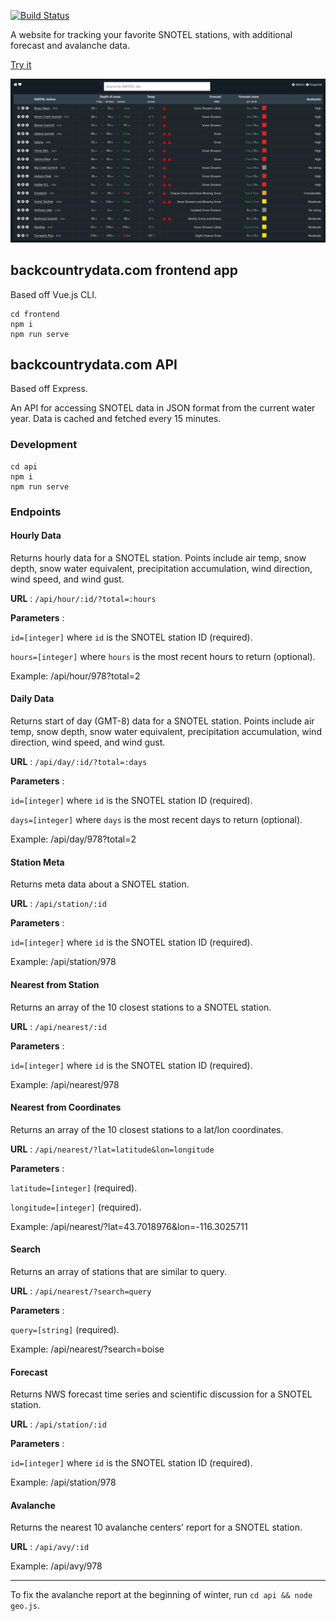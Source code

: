 [![Build Status](https://ci.rmilo.dev/api/badges/robbymilo/backcountrydata.com/status.svg)](https://ci.rmilo.dev/robbymilo/backcountrydata.com)

A website for tracking your favorite SNOTEL stations, with additional forecast and avalanche data.

[Try it](https://backcountrydata.com/list/978,637,312,490,489,830,845,338,550,769,766,1082,1245,335,679,954)

![](backcountrydata.com.png)

## backcountrydata.com frontend app

Based off Vue.js CLI.

```
cd frontend
npm i
npm run serve
```

## backcountrydata.com API

Based off Express.

An API for accessing SNOTEL data in JSON format from the current water year. Data is cached and fetched every 15 minutes.

### Development

```
cd api
npm i
npm run serve
```

### Endpoints

#### Hourly Data

Returns hourly data for a SNOTEL station. Points include air temp, snow depth, snow water equivalent, precipitation accumulation, wind direction, wind speed, and wind gust.

**URL** : `/api/hour/:id/?total=:hours`

**Parameters** :

`id=[integer]` where `id` is the SNOTEL station ID (required).

`hours=[integer]` where `hours` is the most recent hours to return (optional).

Example: /api/hour/978?total=2

#### Daily Data

Returns start of day (GMT-8) data for a SNOTEL station. Points include air temp, snow depth, snow water equivalent, precipitation accumulation, wind direction, wind speed, and wind gust.

**URL** : `/api/day/:id/?total=:days`

**Parameters** :

`id=[integer]` where `id` is the SNOTEL station ID (required).

`days=[integer]` where `days` is the most recent days to return (optional).

Example: /api/day/978?total=2

#### Station Meta

Returns meta data about a SNOTEL station.

**URL** : `/api/station/:id`

**Parameters** :

`id=[integer]` where `id` is the SNOTEL station ID (required).

Example: /api/station/978

#### Nearest from Station

Returns an array of the 10 closest stations to a SNOTEL station.

**URL** : `/api/nearest/:id`

**Parameters** :

`id=[integer]` where `id` is the SNOTEL station ID (required).

Example: /api/nearest/978

#### Nearest from Coordinates

Returns an array of the 10 closest stations to a lat/lon coordinates.

**URL** : `/api/nearest/?lat=latitude&lon=longitude`

**Parameters** :

`latitude=[integer]` (required).

`longitude=[integer]` (required).

Example: /api/nearest/?lat=43.7018976&lon=-116.3025711

#### Search

Returns an array of stations that are similar to query.

**URL** : `/api/nearest/?search=query`

**Parameters** :

`query=[string]` (required).

Example: /api/nearest/?search=boise

#### Forecast

Returns NWS forecast time series and scientific discussion for a SNOTEL station.

**URL** : `/api/station/:id`

**Parameters** :

`id=[integer]` where `id` is the SNOTEL station ID (required).

Example: /api/station/978

#### Avalanche

Returns the nearest 10 avalanche centers' report for a SNOTEL station.

**URL** : `/api/avy/:id`

Example: /api/avy/978

---

To fix the avalanche report at the beginning of winter, run `cd api && node geo.js`.
